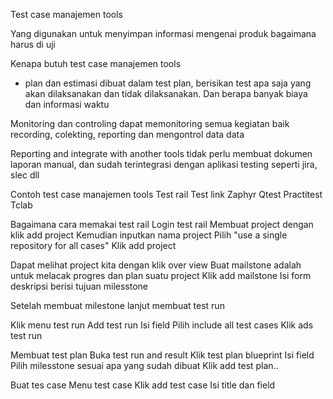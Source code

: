 Test case manajemen tools

Yang digunakan untuk menyimpan informasi mengenai produk bagaimana harus di uji

Kenapa butuh test case manajemen tools
- plan dan estimasi dibuat dalam test plan, berisikan test apa saja yang akan dilaksanakan dan tidak dilaksanakan. Dan berapa banyak biaya dan informasi waktu

Monitoring dan controling dapat memonitoring semua kegiatan baik recording, colekting, reporting dan mengontrol data data

Reporting and integrate with another tools tidak perlu membuat dokumen laporan manual, dan sudah terintegrasi dengan aplikasi testing seperti jira, slec dll

Contoh test case manajemen tools 
Test rail
Test link
Zaphyr
Qtest
Practitest
Tclab

Bagaimana cara memakai test rail
Login test rail
Membuat project dengan klik add project
Kemudian inputkan nama project
Pilih "use a single repository for all cases"
Klik add project

Dapat melihat project kita dengan klik over view
Buat mailstone adalah untuk melacak progres dan plan suatu project
Klik add mailstone
Isi form deskripsi berisi tujuan milesstone

Setelah membuat milestone lanjut membuat test run

Klik menu test run
Add test run
Isi field
Pilih include all test cases
Klik ads test run

Membuat test plan
Buka test run and result
Klik test plan blueprint
Isi field
Pilih milesstone sesuai apa yang sudah dibuat
Klik add test plan..

Buat tes case
Menu test case
Klik add test case
Isi title dan field